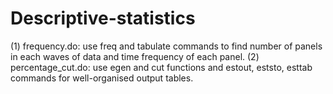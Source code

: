 # Descriptive-statistics

(1) frequency.do: use freq and tabulate commands to find number of panels in each waves of data and time frequency of each panel. 
(2) percentage_cut.do: use egen and cut functions and estout, eststo, esttab commands for well-organised output tables. 
